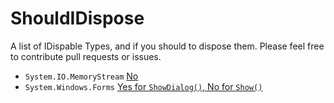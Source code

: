 # ShouldIDispose
A list of IDispable Types, and if you should to dispose them.
Please feel free to contribute pull requests or issues.

* `System.IO.MemoryStream` [No](https://stackoverflow.com/a/4274769)
* `System.Windows.Forms` [Yes for `ShowDialog()`, No for `Show()`](https://stackoverflow.com/a/8315201/1521988)
